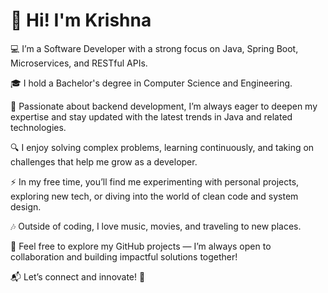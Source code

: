 # 👋 Hi! I'm Krishna

💻 I’m a Software Developer with a strong focus on Java, Spring Boot, Microservices, and RESTful APIs.

🎓 I hold a Bachelor's degree in Computer Science and Engineering.

🚀 Passionate about backend development, I’m always eager to deepen my expertise and stay updated with the latest trends in Java and related technologies.

🔍 I enjoy solving complex problems, learning continuously, and taking on challenges that help me grow as a developer.

⚡ In my free time, you’ll find me experimenting with personal projects, exploring new tech, or diving into the world of clean code and system design.

🎶 Outside of coding, I love music, movies, and traveling to new places.

👀 Feel free to explore my GitHub projects — I’m always open to collaboration and building impactful solutions together!

📬 Let’s connect and innovate! 🚀
